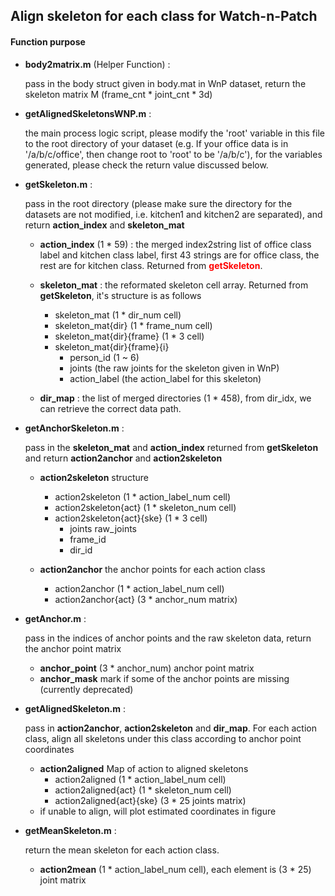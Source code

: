 ## Align skeleton for each class for Watch-n-Patch
#### Function purpose
- **body2matrix.m** (Helper Function) :

  pass in the body struct given in body.mat in WnP dataset, return the skeleton matrix M (frame_cnt * joint_cnt * 3d)

- **getAlignedSkeletonsWNP.m** :

  the main process logic script, please modify the 'root' variable in this file to the root directory of your dataset (e.g. If your office data is in '/a/b/c/office', then change root to 'root' to be '/a/b/c'), for the variables generated, please check the return value discussed below.

- **getSkeleton.m** :

  pass in the root directory (please make sure the directory for the datasets are not modified, i.e. kitchen1 and kitchen2 are separated), and return **action_index** and **skeleton_mat**
  - **action_index** (1 * 59) : the merged index2string list of office class label and kitchen class label, first 43 strings are for office class, the rest are for kitchen class. Returned from <font color=#ff0000>**getSkeleton**</font>.
  - **skeleton_mat** : the reformated skeleton cell array. Returned from **getSkeleton**, it's structure is as follows

    - skeleton_mat          (1 * dir_num cell)
    - skeleton_mat{dir}     (1 * frame_num cell)
    - skeleton_mat{dir}{frame} (1 * 3 cell)
    - skeleton_mat{dir}{frame}{i}
      - person_id (1 ~ 6)
      - joints (the raw joints for the skeleton given in WnP)
      - action_label (the action_label for this skeleton)
  - **dir_map** : the list of merged directories (1 * 458), from dir_idx, we can retrieve the correct data path.
- **getAnchorSkeleton.m** :

  pass in the **skeleton_mat** and **action_index** returned from **getSkeleton** and return **action2anchor** and **action2skeleton**
  - **action2skeleton** structure
    - action2skeleton (1 * action_label_num cell)
    - action2skeleton{act} (1 * skeleton_num cell)
    - action2skeleton{act}{ske} (1 * 3 cell)
      - joints raw_joints
      - frame_id
      - dir_id

  - **action2anchor** the anchor points for each action class
    - action2anchor (1 * action_label_num cell)
    - action2anchor{act} (3 * anchor_num matrix)

- **getAnchor.m** :

  pass in the indices of anchor points and the raw skeleton data, return the anchor point matrix
  - **anchor_point** (3 * anchor_num) anchor point matrix
  - **anchor_mask** mark if some of the anchor points are missing (currently deprecated)

- **getAlignedSkeleton.m** :

  pass in **action2anchor**, **action2skeleton** and **dir_map**. For each action class, align all skeletons under this class according to anchor point coordinates
  - **action2aligned** Map of action to aligned skeletons
    - action2aligned (1 * action_label_num cell)
    - action2aligned{act} (1 * skeleton_num cell)
    - action2aligned{act}{ske} (3 * 25 joints matrix)
  - if unable to align, will plot estimated coordinates in figure

- **getMeanSkeleton.m** :

  return the mean skeleton for each action class.
  - **action2mean** (1 * action_label_num cell), each element is (3 * 25) joint matrix
